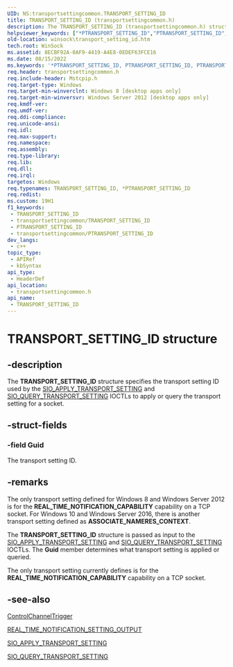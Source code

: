 ```yaml
---
UID: NS:transportsettingcommon.TRANSPORT_SETTING_ID
title: TRANSPORT_SETTING_ID (transportsettingcommon.h)
description: The TRANSPORT_SETTING_ID (transportsettingcommon.h) structure specifies the transport setting ID used by the SIO_APPLY_TRANSPORT_SETTING and SIO_QUERY_TRANSPORT_SETTING IOCTLs.
helpviewer_keywords: ["*PTRANSPORT_SETTING_ID","PTRANSPORT_SETTING_ID","PTRANSPORT_SETTING_ID structure pointer [Winsock]","TRANSPORT_SETTING_ID","TRANSPORT_SETTING_ID structure [Winsock]","transportsettingcommon/PTRANSPORT_SETTING_ID","transportsettingcommon/TRANSPORT_SETTING_ID","winsock.transport_setting_id"]
old-location: winsock\transport_setting_id.htm
tech.root: WinSock
ms.assetid: 8ECBF92A-0AF9-4419-A4E8-0EDEF63FCE16
ms.date: 08/15/2022
ms.keywords: '*PTRANSPORT_SETTING_ID, PTRANSPORT_SETTING_ID, PTRANSPORT_SETTING_ID structure pointer [Winsock], TRANSPORT_SETTING_ID, TRANSPORT_SETTING_ID structure [Winsock], transportsettingcommon/PTRANSPORT_SETTING_ID, transportsettingcommon/TRANSPORT_SETTING_ID, winsock.transport_setting_id'
req.header: transportsettingcommon.h
req.include-header: Mstcpip.h
req.target-type: Windows
req.target-min-winverclnt: Windows 8 [desktop apps only]
req.target-min-winversvr: Windows Server 2012 [desktop apps only]
req.kmdf-ver: 
req.umdf-ver: 
req.ddi-compliance: 
req.unicode-ansi: 
req.idl: 
req.max-support: 
req.namespace: 
req.assembly: 
req.type-library: 
req.lib: 
req.dll: 
req.irql: 
targetos: Windows
req.typenames: TRANSPORT_SETTING_ID, *PTRANSPORT_SETTING_ID
req.redist: 
ms.custom: 19H1
f1_keywords:
 - TRANSPORT_SETTING_ID
 - transportsettingcommon/TRANSPORT_SETTING_ID
 - PTRANSPORT_SETTING_ID
 - transportsettingcommon/PTRANSPORT_SETTING_ID
dev_langs:
 - c++
topic_type:
 - APIRef
 - kbSyntax
api_type:
 - HeaderDef
api_location:
 - transportsettingcommon.h
api_name:
 - TRANSPORT_SETTING_ID
---
```


# TRANSPORT_SETTING_ID structure


## -description

The <b>TRANSPORT_SETTING_ID</b> structure specifies the transport setting ID used by the  <a href="/windows/win32/winsock/sio-apply-transport-setting">SIO_APPLY_TRANSPORT_SETTING</a> and <a href="/windows/win32/winsock/sio-query-transport-setting">SIO_QUERY_TRANSPORT_SETTING</a> IOCTLs to apply or query the transport setting for a socket.

## -struct-fields

### -field Guid

The transport setting ID.

## -remarks

The only transport setting defined for Windows 8 and Windows Server 2012 is for the <b>REAL_TIME_NOTIFICATION_CAPABILITY</b> capability on a TCP socket. For Windows 10 and Windows Server 2016, there is another transport setting defined as <b>ASSOCIATE_NAMERES_CONTEXT</b>.

The <b>TRANSPORT_SETTING_ID</b> structure is passed as input to the <a href="/windows/win32/winsock/sio-apply-transport-setting">SIO_APPLY_TRANSPORT_SETTING</a> and <a href="/windows/win32/winsock/sio-query-transport-setting">SIO_QUERY_TRANSPORT_SETTING</a> 
        IOCTLs. The <b>Guid</b> member determines what transport setting is applied or queried. 

The only transport setting currently defines is for the <b>REAL_TIME_NOTIFICATION_CAPABILITY</b> capability on a TCP socket.

## -see-also

<a href="/uwp/api/windows.networking.sockets.controlchanneltrigger">ControlChannelTrigger</a>



<a href="/windows/win32/api/mstcpip/ns-mstcpip-real_time_notification_setting_output">REAL_TIME_NOTIFICATION_SETTING_OUTPUT</a>



<a href="/windows/win32/winsock/sio-apply-transport-setting">SIO_APPLY_TRANSPORT_SETTING</a>



<a href="/windows/win32/winsock/sio-query-transport-setting">SIO_QUERY_TRANSPORT_SETTING</a>
